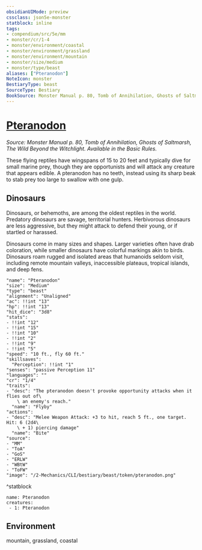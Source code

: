 ```yaml
---
obsidianUIMode: preview
cssclass: json5e-monster
statblock: inline
tags:
- compendium/src/5e/mm
- monster/cr/1-4
- monster/environment/coastal
- monster/environment/grassland
- monster/environment/mountain
- monster/size/medium
- monster/type/beast
aliases: ["Pteranodon"]
NoteIcon: monster
BestiaryType: beast
SourceType: Bestiary
BookSource: Monster Manual p. 80, Tomb of Annihilation, Ghosts of Saltmarsh, The Wild Beyond the Witchlight. Available in the Basic Rules.
---
```

# [Pteranodon](2-Mechanics/CLI/bestiary/beast/pteranodon.md)
*Source: Monster Manual p. 80, Tomb of Annihilation, Ghosts of Saltmarsh, The Wild Beyond the Witchlight. Available in the Basic Rules.*  

These flying reptiles have wingspans of 15 to 20 feet and typically dive for small marine prey, though they are opportunists and will attack any creature that appears edible. A pteranodon has no teeth, instead using its sharp beak to stab prey too large to swallow with one gulp.

## Dinosaurs

Dinosaurs, or behemoths, are among the oldest reptiles in the world. Predatory dinosaurs are savage, territorial hunters. Herbivorous dinosaurs are less aggressive, but they might attack to defend their young, or if startled or harassed.

Dinosaurs come in many sizes and shapes. Larger varieties often have drab coloration, while smaller dinosaurs have colorful markings akin to birds. Dinosaurs roam rugged and isolated areas that humanoids seldom visit, including remote mountain valleys, inaccessible plateaus, tropical islands, and deep fens.

```statblock
"name": "Pteranodon"
"size": "Medium"
"type": "beast"
"alignment": "Unaligned"
"ac": !!int "13"
"hp": !!int "13"
"hit_dice": "3d8"
"stats":
- !!int "12"
- !!int "15"
- !!int "10"
- !!int "2"
- !!int "9"
- !!int "5"
"speed": "10 ft., fly 60 ft."
"skillsaves":
  "Perception": !!int "1"
"senses": "passive Perception 11"
"languages": ""
"cr": "1/4"
"traits":
- "desc": "The pteranodon doesn't provoke opportunity attacks when it flies out of\
    \ an enemy's reach."
  "name": "Flyby"
"actions":
- "desc": "Melee Weapon Attack: +3 to hit, reach 5 ft., one target. Hit: 6 (2d4\
    \ + 1) piercing damage"
  "name": "Bite"
"source":
- "MM"
- "ToA"
- "GoS"
- "ERLW"
- "WBtW"
- "ToFW"
"image": "/2-Mechanics/CLI/bestiary/beast/token/pteranodon.png"
```
^statblock

```encounter-table
name: Pteranodon
creatures:
 - 1: Pteranodon
```

## Environment

mountain, grassland, coastal